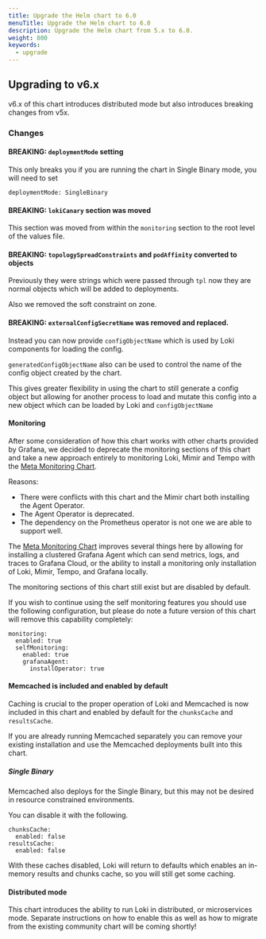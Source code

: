 ```yaml
---
title: Upgrade the Helm chart to 6.0
menuTitle: Upgrade the Helm chart to 6.0
description: Upgrade the Helm chart from 5.x to 6.0.
weight: 800
keywords:
  - upgrade
---
```


## Upgrading to v6.x

v6.x of this chart introduces distributed mode but also introduces breaking changes from v5x.

### Changes

#### BREAKING: `deploymentMode` setting

This only breaks you if you are running the chart in Single Binary mode, you will need to set

```
deploymentMode: SingleBinary
```

#### BREAKING: `lokiCanary` section was moved

This section was moved from within the `monitoring` section to the root level of the values file.

#### BREAKING: `topologySpreadConstraints` and `podAffinity` converted to objects

Previously they were strings which were passed through `tpl` now they are normal objects which will be added to deployments.

Also we removed the soft constraint on zone.

#### BREAKING: `externalConfigSecretName` was removed and replaced.

Instead you can now provide `configObjectName` which is used by Loki components for loading the config.

`generatedConfigObjectName` also can be used to control the name of the config object created by the chart.

This gives greater flexibility in using the chart to still generate a config object but allowing for another process to load and mutate this config into a new object which can be loaded by Loki and `configObjectName`

#### Monitoring

After some consideration of how this chart works with other charts provided by Grafana, we decided to deprecate the monitoring sections of this chart and take a new approach entirely to monitoring Loki, Mimir and Tempo with the [Meta Monitoring Chart](https://github.com/grafana/meta-monitoring-chart).

Reasons:
  * There were conflicts with this chart and the Mimir chart both installing the Agent Operator.
  * The Agent Operator is deprecated.
  * The dependency on the Prometheus operator is not one we are able to support well.

The [Meta Monitoring Chart](https://github.com/grafana/meta-monitoring-chart) improves several things here by allowing for installing a clustered Grafana Agent which can send metrics, logs, and traces to Grafana Cloud, or the ability to install a monitoring only installation of Loki, Mimir, Tempo, and Grafana locally.

The monitoring sections of this chart still exist but are disabled by default.

If you wish to continue using the self monitoring features you should use the following configuration, but please do note a future version of this chart will remove this capability completely:

```
monitoring:
  enabled: true
  selfMonitoring:
    enabled: true
    grafanaAgent:
      installOperator: true
```

#### Memcached is included and enabled by default

Caching is crucial to the proper operation of Loki and Memcached is now included in this chart and enabled by default for the `chunksCache` and `resultsCache`.

If you are already running Memcached separately you can remove your existing installation and use the Memcached deployments built into this chart.

##### Single Binary

Memcached also deploys for the Single Binary, but this may not be desired in resource constrained environments.

You can disable it with the following.

```
chunksCache:
  enabled: false
resultsCache:
  enabled: false
```

With these caches disabled, Loki will return to defaults which enables an in-memory results and chunks cache, so you will still get some caching.

#### Distributed mode

This chart introduces the ability to run Loki in distributed, or microservices mode. Separate instructions on how to enable this as well as how to migrate from the existing community chart will be coming shortly!
